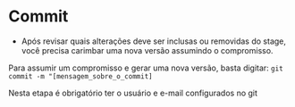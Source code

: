 # Commit

- Após revisar quais alterações deve ser inclusas ou removidas do stage, você precisa carimbar uma nova versão assumindo o compromisso.

Para assumir um compromisso e gerar uma nova versão, basta digitar: `git commit -m "[mensagem_sobre_o_commit]`

Nesta etapa é obrigatório ter o usuário e e-mail configurados no git